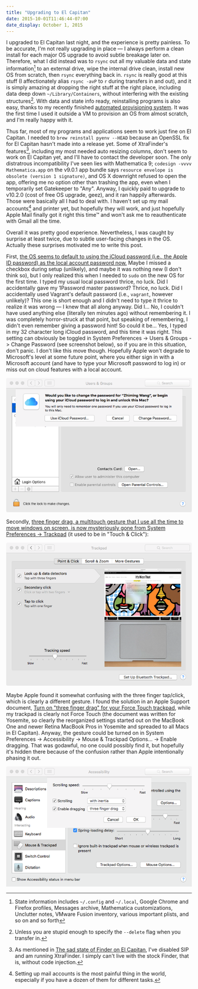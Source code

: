 ```yaml
---
title: "Upgrading to El Capitan"
date: 2015-10-01T11:46:44-07:00
date_display: October 1, 2015
---
```

I upgraded to El Capitan last night, and the experience is pretty painless. To be accurate, I'm not really upgrading in place — I always perform a clean install for each major OS upgrade to avoid subtle breakage later on. Therefore, what I did instead was to `rsync` out all my valuable data and state information[^state] to an external drive, wipe the internal drive clean, install new OS from scratch, then `rsync` everything back in. `rsync` is really good at this stuff (I affectionately alias `rsync -avP` to `r` during transfers in and out), and it is simply amazing at dropping the right stuff at the right place, including data deep down `~/Library/Containers`, without interfering with the existing structures[^existing]. With data and state info ready, reinstalling programs is also easy, thanks to my recently finished [automated provisioning system](/blog/2015-08-25-automated-os-x-provisioning.html). It was the first time I used it outside a VM to provision an OS from almost scratch, and I'm really happy with it.

Thus far, most of my programs and applications seem to work just fine on El Capitan. I needed to `brew reinstall pyenv --HEAD` because an OpenSSL fix for El Capitan hasn't made into a release yet. Some of XtraFinder's features[^rootless], including my most needed auto resizing columns, don't seem to work on El Capitan yet, and I'll have to contact the developer soon. The only distratrous incompatibility I've seen lies with Mathematica 9; `codesign -vvvv Mathematica.app` on the v9.0.1 app bundle says `resource envelope is obsolete (version 1 signature)`, and OS X downright refused to open the app, offering me no option other than trashing the app, even when I temporarily set Gatekeeper to "Any". Anyway, I quickly paid to upgrade to v10.2.0 (cost of free OS upgrade, geez), and it ran happily afterwards. Those were basically all I had to deal with. I haven't set up my mail accounts[^mail] and printer yet, but hopefully they will work, and just hopefully Apple Mail finally got it right this time™ and won't ask me to reauthenticate with Gmail all the time.

Overall it was pretty good experience. Nevertheless, I was caught by surprise at least twice, due to subtle user-facing changes in the OS. Actually these surprises motivated me to write this post.

First, <u>the OS seems to default to using the iCloud password (i.e., the Apple ID password) as the local account password now.</u> Maybe I missed a checkbox during setup (unlikely), and maybe it was nothing new (I don't think so), but I only realized this when I needed to `sudo` on the new OS for the first time. I typed my usual local password thrice, no luck. Did I accidentally gave my 1Password master password? Thrice, no luck. Did I accidentally used Vagrant's default password (i.e., `vagrant`, however unlikely)? This one is short enough and I didn't need to type it thrice to realize it was wrong — I knew that all along anyway. Did I... No, I couldn't have used anything else (literally ten minutes ago) without remembering it. I was completely horror-struck at that point, but speaking of remembering, I didn't even remember giving a password hint! So could it be... Yes, I typed in my 32 character long iCloud password, and this time it was right. This setting can obviously be toggled in System Preferences -> Users & Groups -> Change Password (see screenshot below), so if you are in this situation, don't panic. I don't like this move though. Hopefully Apple won't degrade to Microsoft's level at some future point, where you either sign in with a Microsoft account (and have to type your Microsoft password to log in) or miss out on cloud features with a local account.

![Screenshot taken after I've changed to a local password. After initial setup, it would be the reverse.](/img/20151001-osx-el-capitan-icloud-password-to-log-in.png)

Secondly, <u>three finger drag, a multitouch gesture that I use all the time to move windows on screen, is now mysteriously gone from System Preferences -> Trackpad</u> (it used to be in "Touch & Click"):

![Where's my beloved three finger drag? By the way, since it is shown in this screenshot, I'll officially declare here that I'm a tap-to-click wizard.](/img/20151001-osx-el-capitan-wheres-my-three-finger-drag.png)

Maybe Apple found it somewhat confusing with the three finger tap/click, which is clearly a different gesture. I found the solution in an Apple Support document, [Turn on "three finger drag" for your Force Touch trackpad](https://support.apple.com/en-us/HT204609), while my trackpad is clearly not Force Touch (the document was written for Yosemite, so clearly the reorganized settings started out on the MacBook One and newer Retina MacBook Pros in Yosemite and spreaded to all Macs in El Capitan). Anyway, the gesture could be turned on in System Preferences -> Accessibility -> Mouse & Trackpad Options... -> Enable dragging. That was godawful, no one could possibly find it, but hopefully it's hidden there because of the confusion rather than Apple intentionally phasing it out.

![Oh, there it is!](/img/20151001-osx-el-capitan-three-finger-drag-there-it-is.png)

[^state]: State information includes `~/.config` and `~/.local`, Google Chrome and Firefox profiles, Messages archive, Mathematica customizations, Unclutter notes, VMware Fusion inventory, various important plists, and so on and so forth

[^existing]: Unless you are stupid enough to specify the `--delete` flag when you transfer in.

[^rootless]: As mentioned in [The sad state of Finder on El Capitan](/blog/2015-07-30-the-sad-state-of-finder-on-el-capitan.html), I've disabled SIP and am running XtraFinder. I simply can't live with the stock Finder, that is, without code injection.

[^mail]: Setting up mail accounts is the most painful thing in the world, especially if you have a dozen of them for different tasks.
